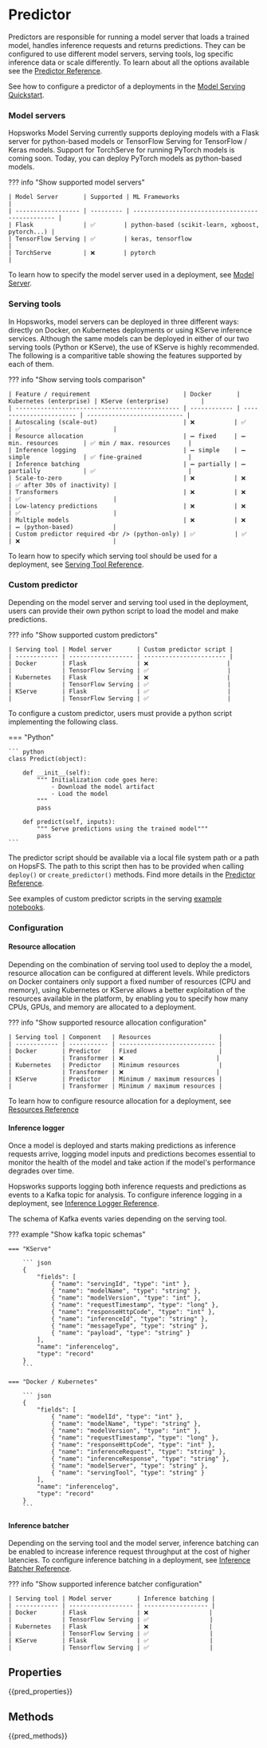 # Predictor

Predictors are responsible for running a model server that loads a trained model, handles inference requests and returns predictions. They can be configured to use different model servers, serving tools, log specific inference data or scale differently. To learn about all the options available see the [Predictor Reference](predictor_api.md).

See how to configure a predictor of a deployments in the [Model Serving Quickstart](../../../model-serving/quickstart/#create).

### Model servers

Hopsworks Model Serving currently supports deploying models with a Flask server for python-based models or TensorFlow Serving for TensorFlow / Keras models. Support for TorchServe for running PyTorch models is coming soon. Today, you can deploy PyTorch models as python-based models.

??? info "Show supported model servers"

    | Model Server       | Supported | ML Frameworks                                    |
    | ------------------ | --------- | ------------------------------------------------ |
    | Flask              | ✅        | python-based (scikit-learn, xgboost, pytorch...) |
    | TensorFlow Serving | ✅        | keras, tensorflow                                |
    | TorchServe         | ❌        | pytorch                                          |


To learn how to specify the model server used in a deployment, see [Model Server](../predictor_api/#model_server).

### Serving tools

In Hopsworks, model servers can be deployed in three different ways: directly on Docker, on Kubernetes deployments or using KServe inference services.
Although the same models can be deployed in either of our two serving tools (Python or KServe), the use of KServe is highly recommended. The following is a comparitive table showing the features supported by each of them.

??? info "Show serving tools comparison"

    | Feature / requirement                          | Docker       | Kubernetes (enterprise) | KServe (enterprise)         |
    | ---------------------------------------------- | ------------ | ----------------------- | --------------------------- |
    | Autoscaling (scale-out)                        | ❌           | ✅                      | ✅                          |
    | Resource allocation                            | ➖ fixed     | ➖ min. resources       | ✅ min / max. resources     |
    | Inference logging                              | ➖ simple    | ➖ simple               | ✅ fine-grained             |
    | Inference batching                             | ➖ partially | ➖ partially            | ✅                          |
    | Scale-to-zero                                  | ❌           | ❌                      | ✅ after 30s of inactivity) |
    | Transformers                                   | ❌           | ❌                      | ✅                          |
    | Low-latency predictions                        | ❌           | ❌                      | ✅                          |
    | Multiple models                                | ❌           | ❌                      | ➖ (python-based)           |
    | Custom predictor required <br /> (python-only) | ✅           | ✅                      | ❌                          |

To learn how to specify which serving tool should be used for a deployment, see [Serving Tool Reference](../predictor_api/#serving_tool).

### Custom predictor

Depending on the model server and serving tool used in the deployment, users can provide their own python script to load the model and make predictions.

??? info "Show supported custom predictors"

    | Serving tool | Model server       | Custom predictor script |
    | ------------ | ------------------ | ----------------------- |
    | Docker       | Flask              | ❌                      |
    |              | TensorFlow Serving | ✅                      |
    | Kubernetes   | Flask              | ❌                      |
    |              | TensorFlow Serving | ✅                      |
    | KServe       | Flask              | ✅                      |
    |              | TensorFlow Serving | ✅                      |

To configure a custom predictor, users must provide a python script implementing the following class.

=== "Python"

    ``` python
    class Predict(object):

        def __init__(self):
            """ Initialization code goes here:
                - Download the model artifact
                - Load the model
            """
            pass

        def predict(self, inputs):
            """ Serve predictions using the trained model"""
            pass
    ```

The predictor script should be available via a local file system path or a path on HopsFS. The path to this script then has to be provided when calling `deploy()` or `create_predictor()` methods. Find more details in the [Predictor Reference](predictor_api.md).

See examples of custom predictor scripts in the serving [example notebooks](https://github.com/logicalclocks/hops-examples/blob/master/notebooks/ml/serving).

### Configuration

#### Resource allocation

Depending on the combination of serving tool used to deploy the a model, resource allocation can be configured at different levels. While predictors on Docker containers only support a fixed number of resources (CPU and memory), using Kubernetes or KServe allows a better exploitation of the resources available in the platform, by enabling you to specify how many CPUs, GPUs, and memory are allocated to a deployment.

??? info "Show supported resource allocation configuration"

    | Serving tool | Component   | Resources                   |
    | ------------ | ----------- | --------------------------- |
    | Docker       | Predictor   | Fixed                       |
    |              | Transformer | ❌                          |
    | Kubernetes   | Predictor   | Minimum resources           |
    |              | Transformer | ❌                          |
    | KServe       | Predictor   | Minimum / maximum resources |
    |              | Transformer | Minimum / maximum resources |

To learn how to configure resource allocation for a deployment, see [Resources Reference](resources_api.md)

#### Inference logger

Once a model is deployed and starts making predictions as inference requests arrive, logging model inputs and predictions becomes essential to monitor the health of the model and take action if the model's performance degrades over time.

Hopsworks supports logging both inference requests and predictions as events to a Kafka topic for analysis. To configure inference logging in a deployment, see [Inference Logger Reference](inference_logger_api.md).

The schema of Kafka events varies depending on the serving tool.

??? example "Show kafka topic schemas"

    === "KServe"

        ``` json
        {
            "fields": [
                { "name": "servingId", "type": "int" },
                { "name": "modelName", "type": "string" },
                { "name": "modelVersion", "type": "int" },
                { "name": "requestTimestamp", "type": "long" },
                { "name": "responseHttpCode", "type": "int" },
                { "name": "inferenceId", "type": "string" },
                { "name": "messageType", "type": "string" },
                { "name": "payload", "type": "string" }
            ],
            "name": "inferencelog",
            "type": "record"
        }
        ```

    === "Docker / Kubernetes"

        ``` json
        {
            "fields": [
                { "name": "modelId", "type": "int" },
                { "name": "modelName", "type": "string" },
                { "name": "modelVersion", "type": "int" },
                { "name": "requestTimestamp", "type": "long" },
                { "name": "responseHttpCode", "type": "int" },
                { "name": "inferenceRequest", "type": "string" },
                { "name": "inferenceResponse", "type": "string" },
                { "name": "modelServer", "type": "string" },
                { "name": "servingTool", "type": "string" }
            ],
            "name": "inferencelog",
            "type": "record"
        }
        ```

#### Inference batcher

Depending on the serving tool and the model server, inference batching can be enabled to increase inference request throughput at the cost of higher latencies. To configure inference batching in a deployment, see [Inference Batcher Reference](inference_batcher_api.md).

??? info "Show supported inference batcher configuration"

    | Serving tool | Model server       | Inference batching |
    | ------------ | ------------------ | ------------------ |
    | Docker       | Flask              | ❌                 |
    |              | TensorFlow Serving | ✅                 |
    | Kubernetes   | Flask              | ❌                 |
    |              | TensorFlow Serving | ✅                 |
    | KServe       | Flask              | ✅                 |
    |              | Tensorflow Serving | ✅                 |

## Properties

{{pred_properties}}

## Methods

{{pred_methods}}
